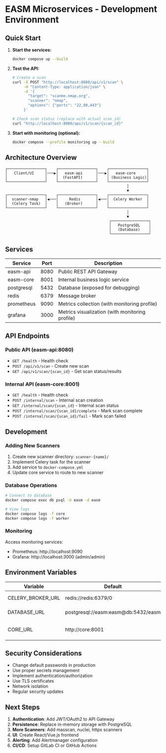 # EASM Microservices - Development Environment

## Quick Start

1. **Start the services:**
   ```bash
   docker compose up --build
   ```

2. **Test the API:**
   ```bash
   # Create a scan
   curl -X POST "http://localhost:8080/api/v1/scan" \
        -H "Content-Type: application/json" \
        -d '{
          "target": "scanme.nmap.org",
          "scanner": "nmap",
          "options": {"ports": "22,80,443"}
        }'

   # Check scan status (replace with actual scan_id)
   curl "http://localhost:8080/api/v1/scan/{scan_id}"
   ```

3. **Start with monitoring (optional):**
   ```bash
   docker compose --profile monitoring up --build
   ```

## Architecture Overview

```
┌─────────────────┐    ┌─────────────────┐    ┌─────────────────┐
│   Client/UI     │───▶│   easm-api      │───▶│   easm-core     │
│                 │    │  (FastAPI)      │    │ (Business Logic)│
└─────────────────┘    └─────────────────┘    └─────────────────┘
                                                       │
                                                       ▼
┌─────────────────┐    ┌─────────────────┐    ┌─────────────────┐
│  scanner-nmap   │◀───│     Redis       │◀───│  Celery Worker  │
│  (Celery Task)  │    │   (Broker)      │    │                 │
└─────────────────┘    └─────────────────┘    └─────────────────┘
                                                       │
                                                       ▼
                                               ┌─────────────────┐
                                               │   PostgreSQL    │
                                               │   (Database)    │
                                               └─────────────────┘
```

## Services

| Service | Port | Description |
|---------|------|-------------|
| easm-api | 8080 | Public REST API Gateway |
| easm-core | 8001 | Internal business logic service |
| postgresql | 5432 | Database (exposed for debugging) |
| redis | 6379 | Message broker |
| prometheus | 9090 | Metrics collection (with monitoring profile) |
| grafana | 3000 | Metrics visualization (with monitoring profile) |

## API Endpoints

### Public API (easm-api:8080)

- `GET /health` - Health check
- `POST /api/v1/scan` - Create new scan
- `GET /api/v1/scan/{scan_id}` - Get scan status/results

### Internal API (easm-core:8001)

- `GET /health` - Health check
- `POST /internal/scan` - Internal scan creation
- `GET /internal/scan/{scan_id}` - Internal scan status
- `POST /internal/scan/{scan_id}/complete` - Mark scan complete
- `POST /internal/scan/{scan_id}/fail` - Mark scan failed

## Development

### Adding New Scanners

1. Create new scanner directory: `scanner-{name}/`
2. Implement Celery task for the scanner
3. Add service to `docker-compose.yml`
4. Update core service to route to new scanner

### Database Operations

```bash
# Connect to database
docker compose exec db psql -U easm -d easm

# View logs
docker compose logs -f core
docker compose logs -f worker
```

### Monitoring

Access monitoring services:
- Prometheus: http://localhost:9090
- Grafana: http://localhost:3000 (admin/admin)

## Environment Variables

| Variable | Default | Description |
|----------|---------|-------------|
| CELERY_BROKER_URL | redis://redis:6379/0 | Celery broker URL |
| DATABASE_URL | postgresql://easm:easm@db:5432/easm | Database connection |
| CORE_URL | http://core:8001 | Core service URL |

## Security Considerations

- Change default passwords in production
- Use proper secrets management
- Implement authentication/authorization
- Use TLS certificates
- Network isolation
- Regular security updates

## Next Steps

1. **Authentication**: Add JWT/OAuth2 to API Gateway
2. **Persistence**: Replace in-memory storage with PostgreSQL
3. **More Scanners**: Add masscan, nuclei, httpx scanners
4. **UI**: Create React/Vue.js frontend
5. **Alerting**: Add Alertmanager configuration
6. **CI/CD**: Setup GitLab CI or GitHub Actions